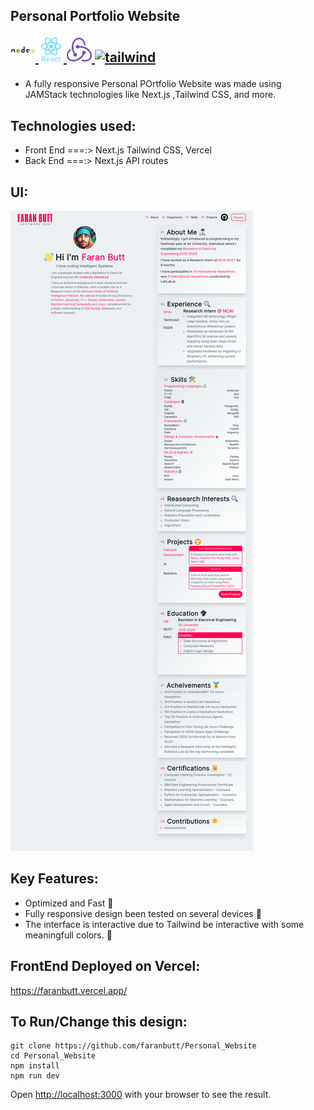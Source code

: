 ## Personal Portfolio Website <p align="left"> <a href="https://nodejs.org" target="_blank" rel="noreferrer"> <img src="https://raw.githubusercontent.com/devicons/devicon/master/icons/nodejs/nodejs-original-wordmark.svg" alt="nodejs" width="40" height="40"/> </a> <a href="https://reactjs.org/" target="_blank" rel="noreferrer"> <img src="https://raw.githubusercontent.com/devicons/devicon/master/icons/react/react-original-wordmark.svg" alt="react" width="40" height="40"/> </a> <a href="https://redux.js.org" target="_blank" rel="noreferrer"> <img src="https://raw.githubusercontent.com/devicons/devicon/master/icons/redux/redux-original.svg" alt="redux" width="40" height="40"/> </a> <a href="https://tailwindcss.com/" target="_blank" rel="noreferrer"> <img src="https://www.vectorlogo.zone/logos/tailwindcss/tailwindcss-icon.svg" alt="tailwind" width="40" height="40"/> </a> </p>
* A fully responsive Personal POrtfolio Website was made using JAMStack technologies like Next.js ,Tailwind CSS, and more.
## Technologies used:
* Front End ===:> Next.js Tailwind CSS, Vercel
* Back End ===:> Next.js API routes
## UI:
![y1](https://github.com/faranbutt/Personal_Website/blob/main/public/website.png)

## Key Features:
* Optimized and Fast 🚀
* Fully responsive design been tested on several devices 📱
* The interface is interactive due to Tailwind be interactive with some meaningfull colors. 🎨

## FrontEnd Deployed on Vercel:
https://faranbutt.vercel.app/

## To Run/Change this design:
```
git clone https://github.com/faranbutt/Personal_Website
cd Personal_Website
npm install
npm run dev
```
Open [http://localhost:3000](http://localhost:3000/) with your browser to see the result.
